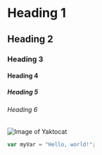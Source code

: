 # Heading 1
## Heading 2
### Heading 3
#### Heading 4
##### Heading 5
###### Heading 6
![Image of Yaktocat](https://octodex.github.com/images/yaktocat.png)
``` javascript
var myVar = "Hello, world!";
```
